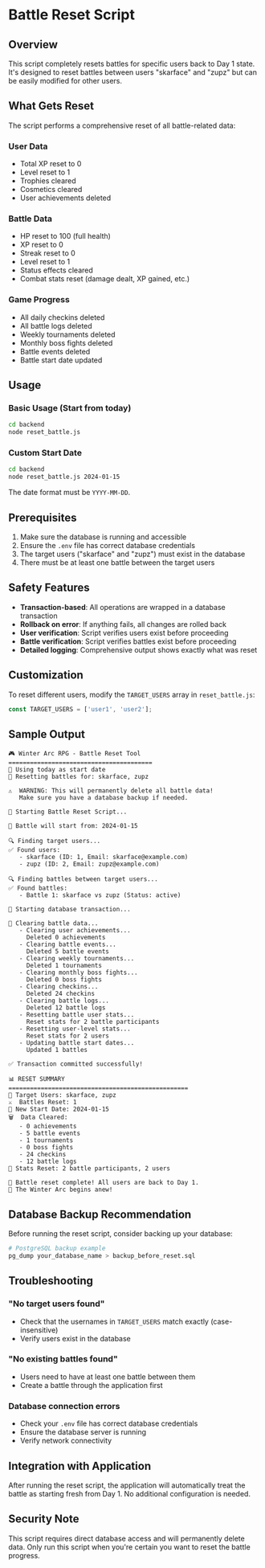 # Battle Reset Script

## Overview

This script completely resets battles for specific users back to Day 1 state. It's designed to reset battles between users "skarface" and "zupz" but can be easily modified for other users.

## What Gets Reset

The script performs a comprehensive reset of all battle-related data:

### User Data
- Total XP reset to 0
- Level reset to 1
- Trophies cleared
- Cosmetics cleared
- User achievements deleted

### Battle Data
- HP reset to 100 (full health)
- XP reset to 0
- Streak reset to 0
- Level reset to 1
- Status effects cleared
- Combat stats reset (damage dealt, XP gained, etc.)

### Game Progress
- All daily checkins deleted
- All battle logs deleted
- Weekly tournaments deleted
- Monthly boss fights deleted
- Battle events deleted
- Battle start date updated

## Usage

### Basic Usage (Start from today)
```bash
cd backend
node reset_battle.js
```

### Custom Start Date
```bash
cd backend
node reset_battle.js 2024-01-15
```

The date format must be `YYYY-MM-DD`.

## Prerequisites

1. Make sure the database is running and accessible
2. Ensure the `.env` file has correct database credentials
3. The target users ("skarface" and "zupz") must exist in the database
4. There must be at least one battle between the target users

## Safety Features

- **Transaction-based**: All operations are wrapped in a database transaction
- **Rollback on error**: If anything fails, all changes are rolled back
- **User verification**: Script verifies users exist before proceeding
- **Battle verification**: Script verifies battles exist before proceeding
- **Detailed logging**: Comprehensive output shows exactly what was reset

## Customization

To reset different users, modify the `TARGET_USERS` array in `reset_battle.js`:

```javascript
const TARGET_USERS = ['user1', 'user2'];
```

## Sample Output

```
🎮 Winter Arc RPG - Battle Reset Tool
========================================
📅 Using today as start date
🎯 Resetting battles for: skarface, zupz

⚠️  WARNING: This will permanently delete all battle data!
   Make sure you have a database backup if needed.

🚀 Starting Battle Reset Script...

📅 Battle will start from: 2024-01-15

🔍 Finding target users...
✅ Found users:
   - skarface (ID: 1, Email: skarface@example.com)
   - zupz (ID: 2, Email: zupz@example.com)

🔍 Finding battles between target users...
✅ Found battles:
   - Battle 1: skarface vs zupz (Status: active)

💾 Starting database transaction...

🧹 Clearing battle data...
   - Clearing user achievements...
     Deleted 0 achievements
   - Clearing battle events...
     Deleted 5 battle events
   - Clearing weekly tournaments...
     Deleted 1 tournaments
   - Clearing monthly boss fights...
     Deleted 0 boss fights
   - Clearing checkins...
     Deleted 24 checkins
   - Clearing battle logs...
     Deleted 12 battle logs
   - Resetting battle user stats...
     Reset stats for 2 battle participants
   - Resetting user-level stats...
     Reset stats for 2 users
   - Updating battle start dates...
     Updated 1 battles

✅ Transaction committed successfully!

📊 RESET SUMMARY
==================================================
🎯 Target Users: skarface, zupz
⚔️  Battles Reset: 1
📅 New Start Date: 2024-01-15
🗑️  Data Cleared:
   - 0 achievements
   - 5 battle events
   - 1 tournaments
   - 0 boss fights
   - 24 checkins
   - 12 battle logs
🔄 Stats Reset: 2 battle participants, 2 users

🎉 Battle reset complete! All users are back to Day 1.
🚀 The Winter Arc begins anew!
```

## Database Backup Recommendation

Before running the reset script, consider backing up your database:

```bash
# PostgreSQL backup example
pg_dump your_database_name > backup_before_reset.sql
```

## Troubleshooting

### "No target users found"
- Check that the usernames in `TARGET_USERS` match exactly (case-insensitive)
- Verify users exist in the database

### "No existing battles found"
- Users need to have at least one battle between them
- Create a battle through the application first

### Database connection errors
- Check your `.env` file has correct database credentials
- Ensure the database server is running
- Verify network connectivity

## Integration with Application

After running the reset script, the application will automatically treat the battle as starting fresh from Day 1. No additional configuration is needed.

## Security Note

This script requires direct database access and will permanently delete data. Only run this script when you're certain you want to reset the battle progress.
